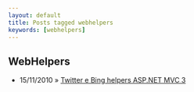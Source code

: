 ```yaml
---
layout: default
title: Posts tagged webhelpers
keywords: [webhelpers]
---
```

<h2 class="category">WebHelpers</h2>
<ul class="posts">
<li>
<p>
<span class="date">15/11/2010</span> &raquo; 
<a href="/blog/twitter-bing-helpers-asp-net-mvc-3">Twitter e Bing helpers ASP.NET MVC 3</a>
</p>
</li> 
</ul>
